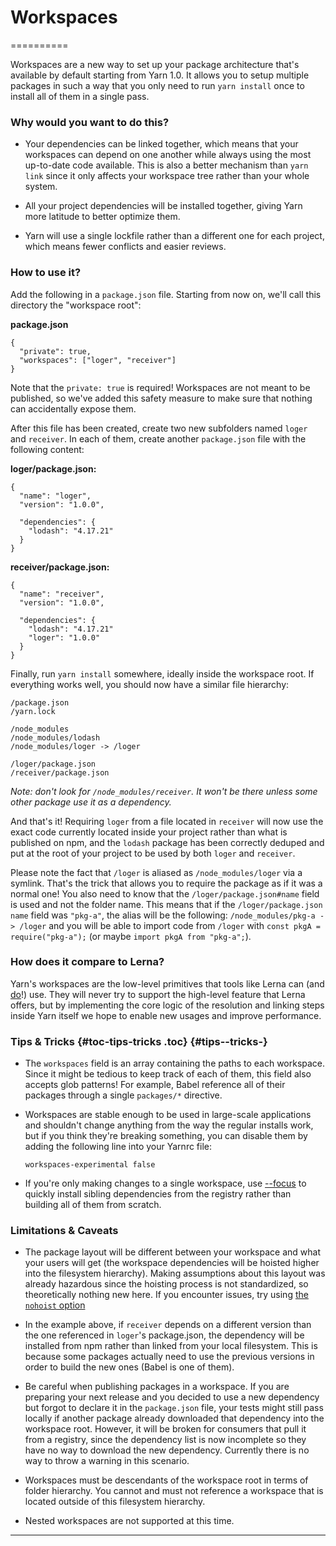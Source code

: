 
# Workspaces
==========

Workspaces are a new way to set up your package architecture that's
available by default starting from Yarn 1.0. It allows you to setup
multiple packages in such a way that you only need to run
`yarn install` once to install all of them in a
single pass.

### Why would you want to do this?

-   Your dependencies can be linked together, which means that your
    workspaces can depend on one another while always using the most
    up-to-date code available. This is also a better mechanism than
    `yarn link` since it only affects your workspace
    tree rather than your whole system.

-   All your project dependencies will be installed together, giving
    Yarn more latitude to better optimize them.

-   Yarn will use a single lockfile rather than a different one for each
    project, which means fewer conflicts and easier reviews.

### How to use it?

Add the following in a `package.json` file. Starting
from now on, we'll call this directory the "workspace root":

**package.json**

``` {.rougeHighlight}
{
  "private": true,
  "workspaces": ["loger", "receiver"]
}
```

Note that the `private: true` is required!
Workspaces are not meant to be published, so we've added this safety
measure to make sure that nothing can accidentally expose them.

After this file has been created, create two new subfolders named
`loger` and `receiver`.
In each of them, create another `package.json` file
with the following content:

**loger/package.json:**

``` {.rougeHighlight}
{
  "name": "loger",
  "version": "1.0.0",

  "dependencies": {
    "lodash": "4.17.21"
  }
}
```

**receiver/package.json:**

``` {.rougeHighlight}
{
  "name": "receiver",
  "version": "1.0.0",

  "dependencies": {
    "lodash": "4.17.21"
    "loger": "1.0.0"
  }
}
```

Finally, run `yarn install` somewhere, ideally
inside the workspace root. If everything works well, you should now have
a similar file hierarchy:

``` {.rougeHighlight}
/package.json
/yarn.lock

/node_modules
/node_modules/lodash
/node_modules/loger -> /loger

/loger/package.json
/receiver/package.json
```

*Note: don't look for `/node_modules/receiver`.
It won't be there unless some other package use it as a dependency.*

And that's it! Requiring `loger` from a file
located in `receiver` will now use the exact code
currently located inside your project rather than what is published on
npm, and the `lodash` package has been correctly
deduped and put at the root of your project to be used by both
`loger` and `receiver`.

Please note the fact that `/loger` is aliased
as `/node_modules/loger` via a symlink. That's
the trick that allows you to require the package as if it was a normal
one! You also need to know that the
`/loger/package.json#name` field is used and
not the folder name. This means that if the
`/loger/package.json`
`name` field was `"pkg-a"`, the
alias will be the following:
`/node_modules/pkg-a -> /loger` and you will
be able to import code from `/loger` with
`const pkgA = require("pkg-a");` (or maybe
`import pkgA from "pkg-a";`).

### How does it compare to Lerna?

Yarn's workspaces are the low-level primitives that tools like Lerna can
(and [do](https://github.com/lerna/lerna/pull/899)!) use. They will
never try to support the high-level feature that Lerna offers, but by
implementing the core logic of the resolution and linking steps inside
Yarn itself we hope to enable new usages and improve performance.

### Tips & Tricks [](#toc-tips-tricks){#toc-tips-tricks .toc} {#tips--tricks-}

-   The `workspaces` field is an array containing
    the paths to each workspace. Since it might be tedious to keep track
    of each of them, this field also accepts glob patterns! For example,
    Babel reference all of their packages through a single
    `packages/*` directive.

-   Workspaces are stable enough to be used in large-scale applications
    and shouldn't change anything from the way the regular installs
    work, but if you think they're breaking something, you can disable
    them by adding the following line into your Yarnrc file:

    ``` {.rougeHighlight}
    workspaces-experimental false
    ```

-   If you're only making changes to a single workspace, use
    [--focus](https://classic.yarnpkg.com/blog/2018/05/18/focused-workspaces)
    to quickly install sibling dependencies from the registry rather
    than building all of them from scratch.

### Limitations & Caveats

-   The package layout will be different between your workspace and what
    your users will get (the workspace dependencies will be hoisted
    higher into the filesystem hierarchy). Making assumptions about this
    layout was already hazardous since the hoisting process is not
    standardized, so theoretically nothing new here. If you encounter
    issues, try using [the `nohoist`
    option](https://classic.yarnpkg.com/blog/2018/02/15/nohoist/)

-   In the example above, if `receiver` depends
    on a different version than the one referenced in
    `loger`'s package.json, the dependency
    will be installed from npm rather than linked from your local
    filesystem. This is because some packages actually need to use the
    previous versions in order to build the new ones (Babel is one of
    them).

-   Be careful when publishing packages in a workspace. If you are
    preparing your next release and you decided to use a new dependency
    but forgot to declare it in the `package.json`
    file, your tests might still pass locally if another package already
    downloaded that dependency into the workspace root. However, it will
    be broken for consumers that pull it from a registry, since the
    dependency list is now incomplete so they have no way to download
    the new dependency. Currently there is no way to throw a warning in
    this scenario.

-   Workspaces must be descendants of the workspace root in terms of
    folder hierarchy. You cannot and must not reference a workspace that
    is located outside of this filesystem hierarchy.

-   Nested workspaces are not supported at this time.

------------------------------------------------------------------------